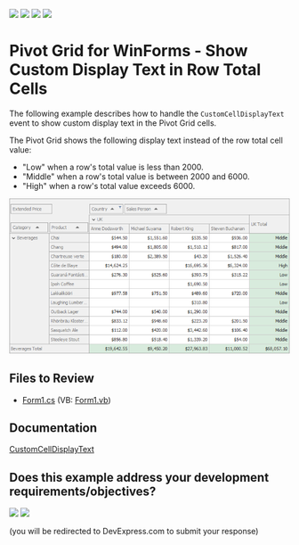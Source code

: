 <!-- default badges list -->
![](https://img.shields.io/endpoint?url=https://codecentral.devexpress.com/api/v1/VersionRange/128581977/21.2.3%2B)
[![](https://img.shields.io/badge/Open_in_DevExpress_Support_Center-FF7200?style=flat-square&logo=DevExpress&logoColor=white)](https://supportcenter.devexpress.com/ticket/details/T537319)
[![](https://img.shields.io/badge/📖_How_to_use_DevExpress_Examples-e9f6fc?style=flat-square)](https://docs.devexpress.com/GeneralInformation/403183)
[![](https://img.shields.io/badge/💬_Leave_Feedback-feecdd?style=flat-square)](#does-this-example-address-your-development-requirementsobjectives)
<!-- default badges end -->

# Pivot Grid for WinForms - Show Custom Display Text in Row Total Cells

The following example describes how to handle the `CustomCellDisplayText` event to show custom display text in the Pivot Grid cells. 

The Pivot Grid shows the following display text instead of the row total cell value:

* "Low" when a row's total value is less than 2000.
* "Middle" when a row's total value is between 2000 and 6000.
* "High" when a row's total value exceeds 6000.

![Pivot Grid](images/pivotgrid.png)

<!-- default file list -->
## Files to Review

* [Form1.cs](./CS/WinFormsPivotCustomCellDisplayText/Form1.cs) (VB: [Form1.vb](./VB/VBWinFormsPivotCustomCellDisplayText/Form1.vb))
<!-- default file list end -->

## Documentation

[CustomCellDisplayText](https://docs.devexpress.com/WindowsForms/DevExpress.XtraPivotGrid.PivotGridControl.CustomCellDisplayText)
<!-- feedback -->
## Does this example address your development requirements/objectives?

[<img src="https://www.devexpress.com/support/examples/i/yes-button.svg"/>](https://www.devexpress.com/support/examples/survey.xml?utm_source=github&utm_campaign=winforms-pivot-grid-show-custom-display-text&~~~was_helpful=yes) [<img src="https://www.devexpress.com/support/examples/i/no-button.svg"/>](https://www.devexpress.com/support/examples/survey.xml?utm_source=github&utm_campaign=winforms-pivot-grid-show-custom-display-text&~~~was_helpful=no)

(you will be redirected to DevExpress.com to submit your response)
<!-- feedback end -->
